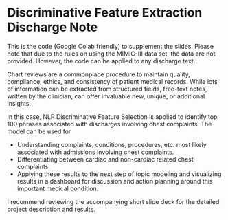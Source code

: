 # Discriminative Feature Extraction Discharge Note
This is the code (Google Colab friendly) to supplement the slides. Please note that due to the rules on using the MIMIC-III data set, the data are not provided. However, the code can be applied to any discharge text. 

Chart reviews are a commonplace procedure to maintain quality, compliance, ethics, and consistency of patient medical records. While lots of information can be extracted from structured fields, free-text notes, written by the clinician, can offer invaluable new, unique, or additional insights. 

In this case, NLP Discriminative Feature Selection is applied to identify top 100 phrases associated with discharges involving chest complaints. The model can be used for
- Understanding complaints, conditions, procedures, etc. most likely associated with admissions involving chest complaints. 
- Differentiating between cardiac and non-cardiac related chest complaints.  
- Applying these results to the next step of topic modeling and visualizing results in a dashboard for discussion and action planning around this important medical condition.

I recommend reviewing the accompanying short slide deck for the detailed project description and results.
